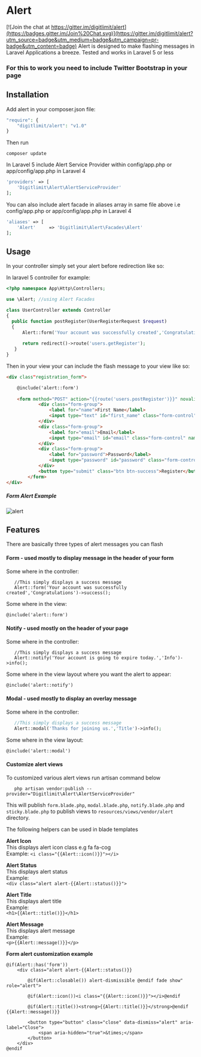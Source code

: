 # Alert

[![Join the chat at https://gitter.im/digitlimit/alert](https://badges.gitter.im/Join%20Chat.svg)](https://gitter.im/digitlimit/alert?utm_source=badge&utm_medium=badge&utm_campaign=pr-badge&utm_content=badge)
Alert is designed to make flashing messages in Laravel Applications a breeze. 
Tested and works in Laravel 5 or less

### For this to work you need to include Twitter Bootstrap in your page

## Installation

Add alert in your composer.json file:

```php
"require": {
    "digitlimit/alert": "v1.0"
}
```

Then run 
```command
composer update
```

In Laravel 5 include Alert Service Provider within config/app.php or  app/config/app.php in Laravel 4

```php
'providers' => [
    'Digitlimit\Alert\AlertServiceProvider'
];
```

You can also include alert facade in aliases array in same file above i.e config/app.php or  app/config/app.php in Laravel 4

```php
'aliases' => [
    'Alert'     => 'Digitlimit\Alert\Facades\Alert'
];
```

## Usage

In your controller simply set your alert before redirection like so:

In laravel 5 controller for example:

```php
<?php namespace App\Http\Controllers;

use \Alert; //using Alert Facades

class UserController extends Controller
{
  public function postRegister(UserRegisterRequest $request)
  {
      Alert::form('Your account was successfully created','Congratulations')->success()->closable()->showIcon();
        
      return redirect()->route('users.getRegister');
   }
}
```

Then in your view your can include the flash message to your view like so:

```html
<div class"registration_form">

    @include('alert::form')
    
    <form method="POST" action="{{route('users.postRegister')}}" novalidate>
            <div class="form-group">
                <label for="name">First Name</label>
                <input type="text" id="first_name" class="form-control" name="first_name" placeholder="First Name">
            </div>
            <div class="form-group">
                <label for="email">Email</label>
                <input type="email" id="email" class="form-control" name="email" placeholder="Email Address">
            </div>
            <div class="form-group">
                <label for="password">Password</label>
                <input type="password" id="password" class="form-control" name="password">
            </div>
            <button type="submit" class="btn btn-success">Register</button>
        </form>
</div>
```   
##### Form Alert Example
![alert](https://user-images.githubusercontent.com/2041419/53573721-5fba5880-3b6e-11e9-9fb4-b13f245e7b90.JPG)


## Features
There are basically three types of alert messages you can flash

#### Form - used mostly to display message in the header of your form
  
Some where in the controller: 
```pph
   //This simply displays a success message
   Alert::form('Your account was successfully created','Congratulations')->success();
```
Some where in the view:
```html
@include('alert::form')
```

#### Notify - used mostly on the header of your page

Some where in the controller: 
```pph
   //This simply displays a success message
   Alert::notify('Your account is going to expire today.','Info')->info();
```
Some where in the view layout where you want the alert to appear:
```html
@include('alert::notify')
```

#### Modal - used mostly to display an overlay message

Some where in the controller: 
```php
   //This simply displays a success message
   Alert::modal('Thanks for joining us.','Title')->info();
```
Some where in the view layout:
```html
@include('alert::modal')
```

#### Customize alert views
To customized various alert views run artisan command below
```
   php artisan vendor:publish --provider="Digitlimit\Alert\AlertServiceProvider"
```

This will publish `form.blade.php`, `modal.blade.php`, `notify.blade.php` and `sticky.blade.php` 
to publish views to `resources/views/vendor/alert` directory. 

The following helpers can be used in blade templates

**Alert Icon**  
This displays alert icon class e.g fa fa-cog  
Example:
`<i class="{{Alert::icon()}}"></i>`

**Alert Status**  
This displays alert status  
Example:  
`<div class="alert alert-{{Alert::status()}}">`  

**Alert Title**  
This displays alert title  
Example:  
`<h1>{{Alert::title()}}</h1>`  

**Alert Message**  
This displays alert message  
Example:  
`<p>{{Alert::message()}}</p>`  

**Form alert customization example**  

```
@if(Alert::has('form'))
    <div class="alert alert-{{Alert::status()}}

        @if(Alert::closable()) alert-dismissible @endif fade show" role="alert">

        @if(Alert::icon())<i class="{{Alert::icon()}}"></i>@endif

        @if(Alert::title())<strong>{{Alert::title()}}</strong>@endif {{Alert::message()}}

        <button type="button" class="close" data-dismiss="alert" aria-label="Close">
            <span aria-hidden="true">&times;</span>
        </button>
    </div>
@endif
```


